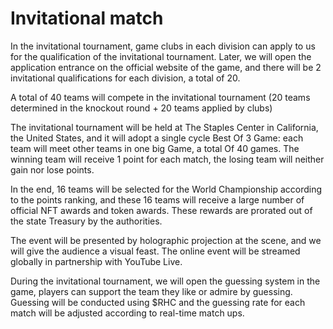 # Invitational match

In the invitational tournament, game clubs in each division can apply to us for the qualification of the invitational tournament. Later, we will open the application entrance on the official website of the game, and there will be 2 invitational qualifications for each division, a total of 20.

A total of 40 teams will compete in the invitational tournament (20 teams determined in the knockout round + 20 teams applied by clubs)

The invitational tournament will be held at The Staples Center in California, the United States, and it will adopt a single cycle Best Of 3 Game: each team will meet other teams in one big Game, a total Of 40 games. The winning team will receive 1 point for each match, the losing team will neither gain nor lose points.

In the end, 16 teams will be selected for the World Championship according to the points ranking, and these 16 teams will receive a large number of official NFT awards and token awards. These rewards are prorated out of the state Treasury by the authorities.

The event will be presented by holographic projection at the scene, and we will give the audience a visual feast. The online event will be streamed globally in partnership with YouTube Live.

During the invitational tournament, we will open the guessing system in the game, players can support the team they like or admire by guessing. Guessing will be conducted using $RHC and the guessing rate for each match will be adjusted according to real-time match ups.
